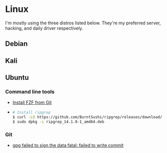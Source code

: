 # Linux
I'm mostly using the three distros listed below. They're my preferred server, hacking, and daily driver respectively.

## Debian

## Kali

## Ubuntu

### Command line tools
* [Install FZF from Git](https://github.com/junegunn/fzf?tab=readme-ov-file#using-git)
* ```bash
  # Install ripgrep
  $ curl -LO https://github.com/BurntSushi/ripgrep/releases/download/14.1.0/ripgrep_14.1.0-1_amd64.deb
  $ sudo dpkg -i ripgrep_14.1.0-1_amd64.deb
  ```

### Git
* [gpg failed to sign the data fatal: failed to write commit](https://stackoverflow.com/a/55993078)
